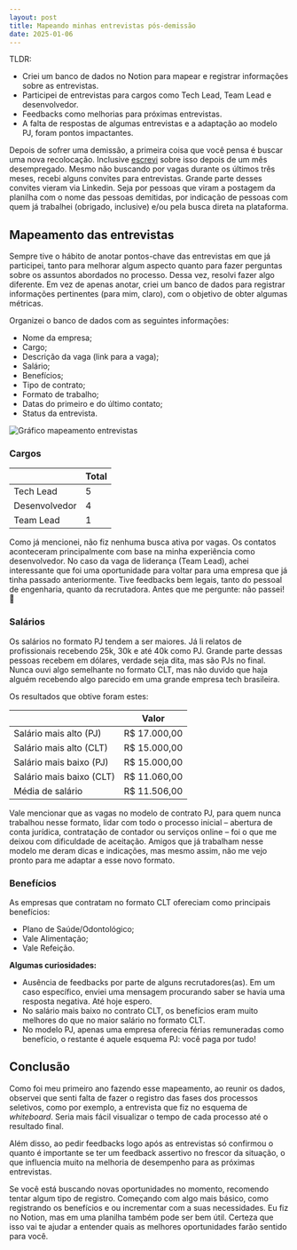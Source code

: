 ```yaml
---
layout: post
title: Mapeando minhas entrevistas pós-demissão
date: 2025-01-06
---
```


TLDR:

- Criei um banco de dados no Notion para mapear e registrar informações sobre as entrevistas.
- Participei de entrevistas para cargos como Tech Lead, Team Lead e desenvolvedor.
- Feedbacks como melhorias para próximas entrevistas.
- A falta de respostas de algumas entrevistas e a adaptação ao modelo PJ, foram pontos impactantes.

Depois de sofrer uma demissão, a primeira coisa que você pensa é buscar uma nova recolocação. Inclusive [escrevi](https://tcelestino.github.io/bloco-de-notas/2024/10/um-mes-desempregado/) sobre isso depois de um mês desempregado. Mesmo não buscando por vagas durante os últimos três meses, recebi alguns convites para entrevistas. Grande parte desses convites vieram via Linkedin. Seja por pessoas que viram a postagem da planilha com o nome das pessoas demitidas, por indicação de pessoas com quem já trabalhei (obrigado, inclusive) e/ou pela busca direta na plataforma.

## Mapeamento das entrevistas

Sempre tive o hábito de anotar pontos-chave das entrevistas em que já participei, tanto para melhorar algum aspecto quanto para fazer perguntas sobre os assuntos abordados no processo. Dessa vez, resolvi fazer algo diferente. Em vez de apenas anotar, criei um banco de dados para registrar informações pertinentes (para mim, claro), com o objetivo de obter algumas métricas.

Organizei o banco de dados com as seguintes informações:

- Nome da empresa;
- Cargo;
- Descrição da vaga (link para a vaga);
- Salário;
- Benefícios;
- Tipo de contrato;
- Formato de trabalho;
- Datas do primeiro e do último contato;
- Status da entrevista.

![Gráfico mapeamento entrevistas](https://i.imgur.com/DsVPv1U.png)

### Cargos

|  | **Total** |
| --- | --- |
| Tech Lead | 5 |
| Desenvolvedor | 4 |
| Team Lead | 1 |

Como já mencionei, não fiz nenhuma busca ativa por vagas. Os contatos aconteceram principalmente com base na minha experiência como desenvolvedor. No caso da vaga de liderança (Team Lead), achei interessante que foi uma oportunidade para voltar para uma empresa que já tinha passado anteriormente. Tive feedbacks bem legais, tanto do pessoal de engenharia, quanto da recrutadora. Antes que me pergunte: não passei! 🙂

### Salários

Os salários no formato PJ tendem a ser maiores. Já li relatos de profissionais recebendo 25k, 30k e até 40k como PJ. Grande parte dessas pessoas recebem em dólares, verdade seja dita, mas são PJs no final. Nunca ouvi algo semelhante no formato CLT, mas não duvido que haja alguém recebendo algo parecido em uma grande empresa tech brasileira.

Os resultados que obtive foram estes:

|  | **Valor** |
| --- | --- |
| Salário mais alto (PJ) | R$ 17.000,00 |
| Salário mais alto (CLT) | R$ 15.000,00 |
| Salário mais baixo (PJ) | R$ 15.000,00 |
| Salário mais baixo (CLT) | R$ 11.060,00 |
| Média de salário | R$ 11.506,00 |

Vale mencionar que as vagas no modelo de contrato PJ, para quem nunca trabalhou nesse formato, lidar com todo o processo inicial – abertura de conta jurídica, contratação de contador ou serviços online – foi o que me deixou com dificuldade de aceitação. Amigos que já trabalham nesse modelo me deram dicas e indicações, mas mesmo assim, não me vejo pronto para me adaptar a esse novo formato.

### Benefícios

As empresas que contratam no formato CLT ofereciam como principais benefícios:

- Plano de Saúde/Odontológico;
- Vale Alimentação;
- Vale Refeição.

**Algumas curiosidades:**

- Ausência de feedbacks por parte de alguns recrutadores(as). Em um caso específico, enviei uma mensagem procurando saber se havia uma resposta negativa. Até hoje espero.
- No salário mais baixo no contrato CLT, os benefícios eram muito melhores do que no maior salário no formato CLT.
- No modelo PJ, apenas uma empresa oferecia férias remuneradas como benefício, o restante é aquele esquema PJ: você paga por tudo!

## Conclusão

Como foi meu primeiro ano fazendo esse mapeamento, ao reunir os dados, observei que senti falta de fazer o registro das fases dos processos seletivos, como por exemplo, a entrevista que fiz no esquema de _whiteboard_. Seria mais fácil visualizar o tempo de cada processo até o resultado final.

Além disso, ao pedir feedbacks logo após as entrevistas só confirmou o quanto é importante se ter um feedback assertivo no frescor da situação, o que influencia muito na melhoria de desempenho para as próximas entrevistas.

Se você está buscando novas oportunidades no momento, recomendo tentar algum tipo de registro. Começando com algo mais básico, como registrando os benefícios e ou incrementar com a suas necessidades. Eu fiz no Notion, mas em uma planilha também pode ser bem útil. Certeza que isso vai te ajudar a entender quais as melhores oportunidades farão sentido para você.
